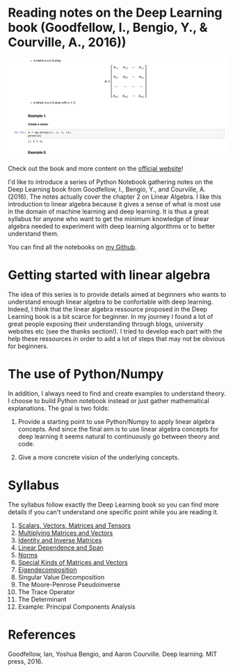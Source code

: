 # Reading notes on the Deep Learning book (Goodfellow, I., Bengio, Y., & Courville, A., 2016))

![screenshot1](screenshot1.png)

Check out the book and more content on the [official website](http://www.deeplearningbook.org/)!

I'd like to introduce a series of Python Notebook gathering notes on the Deep Learning book from Goodfellow, I., Bengio, Y., and Courville, A. (2016). The notes actually cover the chapter 2 on Linear Algebra. I like this introduction to linear algebra because it gives a sense of what is most use in the domain of machine learning and deep learning. It is thus a great syllabus for anyone who want to get the minimum knowledge of linear algebra needed to experiment with deep learning algorithms or to better understand them.

You can find all the notebooks on [my Github]().

# Getting started with linear algebra

The idea of this series is to provide details aimed at beginners who wants to understand enough linear algebra to be confortable with deep learning. Indeed, I think that the linear algebra ressource proposed in the Deep Learning book is a bit scarce for beginner. In my journey I found a lot of great people exposing their understanding through blogs, university websites etc (see the thanks section!). I tried to develop each part with the help these ressources in order to add a lot of steps that may not be obvious for beginners.

# The use of Python/Numpy

In addition, I always need to find and create examples to understand theory. I choose to build Python notebook instead or just gather mathematical explanations. The goal is two folds:

1. Provide a starting point to use Python/Numpy to apply linear algebra concepts. And since the final aim is to use linear algebra concepts for deep learning it seems natural to continuously go between theory and code.

2. Give a more concrete vision of the underlying concepts.

# Syllabus

The syllabus follow exactly the Deep Learning book so you can find more details if you can't understand one specific point while you are reading it.

1. [Scalars, Vectors, Matrices and Tensors]()
2. [Multiplying Matrices and Vectors]()
3. [Identity and Inverse Matrices]()
4. [Linear Dependence and Span]()
5. [Norms]()
6. [Special Kinds of Matrices and Vectors]()
7. [Eigendecomposition]()
8. Singular Value Decomposition
9. The Moore-Penrose Pseudoinverse
10. The Trace Operator
11. The Determinant
12. Example: Principal Components Analysis

# References

Goodfellow, Ian, Yoshua Bengio, and Aaron Courville. Deep learning. MIT press, 2016.